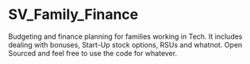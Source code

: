 # SV_Family_Finance
Budgeting and finance planning for families working in Tech. It includes dealing with bonuses, Start-Up stock options, RSUs and whatnot. Open Sourced and feel free to use the code for whatever.
